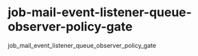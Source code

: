 # job-mail-event-listener-queue-observer-policy-gate
job_mail_event_listener_queue_observer_policy_gate
